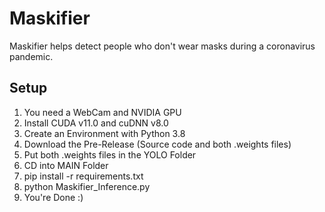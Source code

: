 # Maskifier
Maskifier helps detect people who don't wear masks during a coronavirus pandemic.

## Setup
1. You need a WebCam and NVIDIA GPU
2. Install CUDA v11.0 and cuDNN v8.0
3. Create an Environment with Python 3.8 
5. Download the Pre-Release (Source code and both .weights files)
6. Put both .weights files in the YOLO Folder
7. CD into MAIN Folder
8. pip install -r requirements.txt
9. python Maskifier_Inference.py
10. You're Done :)
